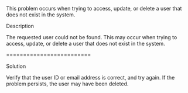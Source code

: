 This problem occurs when trying to access, update, or delete a user that does not exist in the system.

Description

The requested user could not be found.
This may occur when trying to access, update, or delete a user that does not exist in the system.

=========================

Solution

Verify that the user ID or email address is correct, and try again.
If the problem persists, the user may have been deleted.
